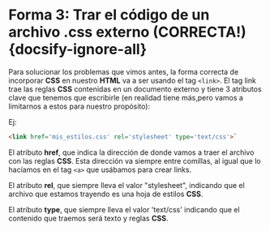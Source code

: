 # Forma 3: Trar el código de un archivo .css externo (CORRECTA!) {docsify-ignore-all}

Para solucionar los problemas que vimos antes, la forma correcta de incorporar **CSS** en nuestro **HTML** va a ser usando el tag `<link>`. El tag link trae las reglas **CSS** contenidas en un documento externo y tiene 3 atributos clave que tenemos que escribirle (en realidad tiene más,pero vamos a limitarnos a estos para nuestro propósito):

Ej: 

```html
<link href='mis_estilos.css' rel='stylesheet' type='text/css'>`
```

El atributo **href**, que indica la dirección de donde vamos a traer el archivo con las reglas **CSS**. Esta dirección va siempre entre comillas, al igual que lo hacíamos en el tag `<a>` que usábamos para crear links.

El atributo **rel**, que siempre lleva el valor "stylesheet", indicando que el archivo que estamos trayendo es una hoja de estilos **CSS**.

El atributo **type**, que siempre lleva el valor 'text/css' indicando que el contenido que traemos será texto y reglas **CSS**.
